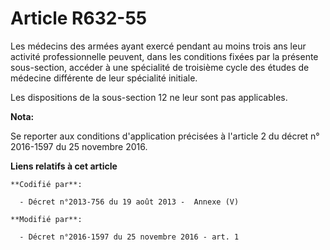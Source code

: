 # Article R632-55

Les médecins des armées ayant exercé pendant au moins trois ans leur activité professionnelle peuvent, dans les conditions
fixées par la présente sous-section, accéder à une spécialité de troisième cycle des études de médecine différente de leur
spécialité initiale. 

Les dispositions de la sous-section 12 ne leur sont pas applicables.

**Nota:**

Se reporter aux conditions d'application précisées à l'article 2 du décret n° 2016-1597 du 25 novembre 2016.

**Liens relatifs à cet article**

	**Codifié par**:

	  - Décret n°2013-756 du 19 août 2013 -  Annexe (V)

	**Modifié par**:

	  - Décret n°2016-1597 du 25 novembre 2016 - art. 1
